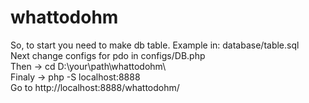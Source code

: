 # whattodohm
So, to start you need to make db table. Example in: database/table.sql <br>
Next change configs for pdo in configs/DB.php <br>
Then -> cd D:\your\path\whattodohm\ <br>
Finaly -> php -S localhost:8888 <br>
Go to http://localhost:8888/whattodohm/ <br>
